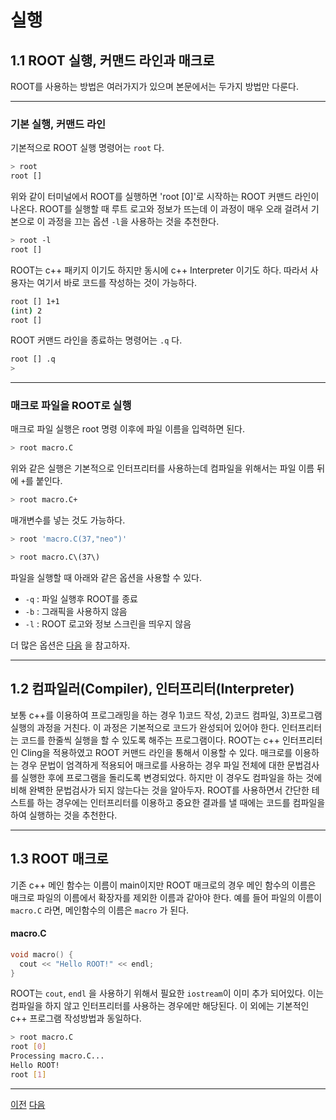 # 실행

## 1.1 ROOT 실행, 커맨드 라인과 매크로
ROOT를 사용하는 방법은 여러가지가 있으며 본문에서는 두가지 방법만 다룬다.

---

### 기본 실행, 커맨드 라인
기본적으로 ROOT 실행 명령어는 `root` 다.
``` bash
> root
root []
```
위와 같이 터미널에서 ROOT를 실행하면 'root [0]'로 시작하는 ROOT 커맨드 라인이 나온다.  ROOT를 실행할 때 루트 로고와 정보가 뜨는데 이 과정이 매우 오래 걸려서 기본으로 이 과정을 끄는 옵션 `-l`을 사용하는 것을 추천한다.
``` bash
> root -l
root []
```
ROOT는 c++ 패키지 이기도 하지만 동시에 c++ Interpreter 이기도 하다.  따라서 사용자는 여기서 바로 코드를 작성하는 것이 가능하다.  
``` bash
root [] 1+1
(int) 2
root []
```
ROOT 커맨드 라인을 종료하는 명령어는 `.q` 다.  
``` bash
root [] .q
>
```

---

### 매크로 파일을 ROOT로 실행
매크로 파일 실행은 root 명령 이후에 파일 이름을 입력하면 된다.
```bash
> root macro.C
```
위와 같은 실행은 기본적으로 인터프리터를 사용하는데 컴파일을 위해서는 파일 이름 뒤에 `+`를 붙인다.
```bash
> root macro.C+
```
매개변수를 넣는 것도 가능하다.
```bash
> root 'macro.C(37,"neo")'
```
```bash
> root macro.C\(37\)
```
파일을 실행할 때 아래와 같은 옵션을 사용할 수 있다.  
* `-q` : 파일 실행후 ROOT를 종료
* `-b` : 그래픽을 사용하지 않음
* `-l` : ROOT 로고와 정보 스크린을 띄우지 않음

더 많은 옵션은 [다음](https://root.cern.ch/root/htmldoc/guides/users-guide/GettingStarted.html#start-and-quit-a-root-session) 을 참고하자.

---

## 1.2 컴파일러(Compiler), 인터프리터(Interpreter)
보통 c++를 이용하여 프로그래밍을 하는 경우 1)코드 작성, 2)코드 컴파일, 3)프로그램 실행의 과정을 거친다.  이 과정은 기본적으로 코드가 완성되어 있어야 한다.  인터프리터는 코드를 한줄씩 실행을 할 수 있도록 해주는 프로그램이다.  ROOT는 c++ 인터프리터인 Cling을 적용하였고 ROOT 커맨드 라인을 통해서 이용할 수 있다.  매크로를 이용하는 경우 문법이 엄격하게 적용되어 매크로를 사용하는 경우 파일 전체에 대한 문법검사를 실행한 후에 프로그램을 돌리도록 변경되었다.  하지만 이 경우도 컴파일을 하는 것에 비해 완벽한 문법검사가 되지 않는다는 것을 알아두자.  ROOT를 사용하면서 간단한 테스트를 하는 경우에는 인터프리터를 이용하고 중요한 결과를 낼 때에는 코드를 컴파일을 하여 실행하는 것을 추천한다.

---

## 1.3 ROOT 매크로
기존 c++ 메인 함수는 이름이 main이지만 ROOT 매크로의 경우 메인 함수의 이름은 매크로 파일의 이름에서 확장자를 제외한 이름과 같아야 한다.  예를 들어 파일의 이름이 `macro.C` 라면, 메인함수의 이름은 `macro` 가 된다.

#### macro.C
``` c++
void macro() {
  cout << "Hello ROOT!" << endl;
}
```
ROOT는 `cout`, `endl` 을 사용하기 위해서 필요한 `iostream`이 이미 추가 되어있다.  이는 컴파일을 하지 않고 인터프리터를 사용하는 경우에만 해당된다.  이 외에는 기본적인 c++ 프로그램 작성방법과 동일하다.
```bash
> root macro.C
root [0]
Processing macro.C...
Hello ROOT!
root [1]  
```

---

[이전](root0.md)
[다음](root2.1.md)
